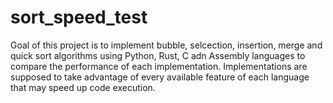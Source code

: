 # sort_speed_test
Goal of this project is to implement bubble, selcection, insertion, merge and quick sort algorithms using Python, Rust, C adn Assembly languages to compare the performance of each implementation. Implementations are supposed to take advantage of every available feature of each language that may speed up code execution.
